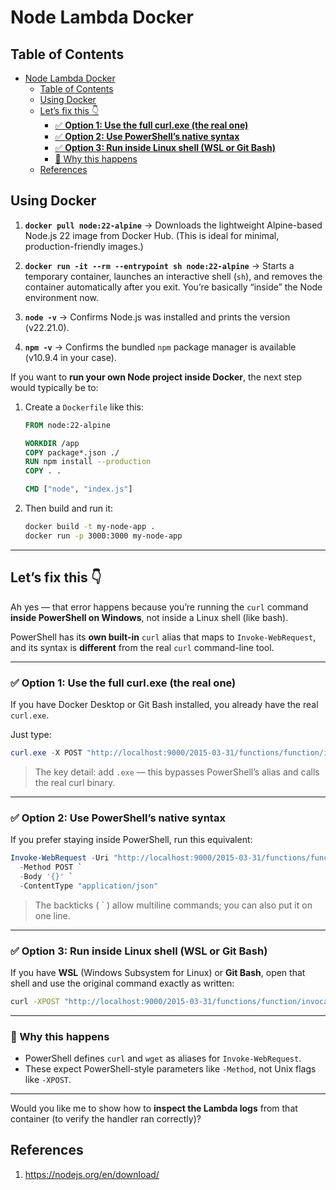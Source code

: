 # Node Lambda Docker

## Table of Contents
- [Node Lambda Docker](#node-lambda-docker)
  - [Table of Contents](#table-of-contents)
  - [Using Docker](#using-docker)
  - [Let’s fix this 👇](#lets-fix-this-)
    - [✅ **Option 1: Use the full curl.exe (the real one)**](#-option-1-use-the-full-curlexe-the-real-one)
    - [✅ **Option 2: Use PowerShell’s native syntax**](#-option-2-use-powershells-native-syntax)
    - [✅ **Option 3: Run inside Linux shell (WSL or Git Bash)**](#-option-3-run-inside-linux-shell-wsl-or-git-bash)
    - [🧠 Why this happens](#-why-this-happens)
  - [References](#references)

## Using Docker
1. **`docker pull node:22-alpine`**
   → Downloads the lightweight Alpine-based Node.js 22 image from Docker Hub.
   (This is ideal for minimal, production-friendly images.)

2. **`docker run -it --rm --entrypoint sh node:22-alpine`**
   → Starts a temporary container, launches an interactive shell (`sh`), and removes the container automatically after you exit.
   You’re basically “inside” the Node environment now.

3. **`node -v`**
   → Confirms Node.js was installed and prints the version (v22.21.0).

4. **`npm -v`**
   → Confirms the bundled `npm` package manager is available (v10.9.4 in your case).

If you want to **run your own Node project inside Docker**, the next step would typically be to:

1. Create a `Dockerfile` like this:

   ```Dockerfile
   FROM node:22-alpine

   WORKDIR /app
   COPY package*.json ./
   RUN npm install --production
   COPY . .

   CMD ["node", "index.js"]
   ```

2. Then build and run it:

   ```bash
   docker build -t my-node-app .
   docker run -p 3000:3000 my-node-app
   ```

---

## Let’s fix this 👇

Ah yes — that error happens because you’re running the `curl` command **inside PowerShell on Windows**, not inside a Linux shell (like bash).

PowerShell has its **own built-in** `curl` alias that maps to `Invoke-WebRequest`, and its syntax is **different** from the real `curl` command-line tool.

---

### ✅ **Option 1: Use the full curl.exe (the real one)**

If you have Docker Desktop or Git Bash installed, you already have the real `curl.exe`.

Just type:

```powershell
curl.exe -X POST "http://localhost:9000/2015-03-31/functions/function/invocations" -d "{}"
```

> The key detail: add `.exe` — this bypasses PowerShell’s alias and calls the real curl binary.

---

### ✅ **Option 2: Use PowerShell’s native syntax**

If you prefer staying inside PowerShell, run this equivalent:

```powershell
Invoke-WebRequest -Uri "http://localhost:9000/2015-03-31/functions/function/invocations" `
  -Method POST `
  -Body '{}' `
  -ContentType "application/json"
```

> The backticks ( ` ) allow multiline commands; you can also put it on one line.

---

### ✅ **Option 3: Run inside Linux shell (WSL or Git Bash)**

If you have **WSL** (Windows Subsystem for Linux) or **Git Bash**, open that shell and use the original command exactly as written:

```bash
curl -XPOST "http://localhost:9000/2015-03-31/functions/function/invocations" -d '{}'
```

---

### 🧠 Why this happens

* PowerShell defines `curl` and `wget` as aliases for `Invoke-WebRequest`.
* These expect PowerShell-style parameters like `-Method`, not Unix flags like `-XPOST`.

---

Would you like me to show how to **inspect the Lambda logs** from that container (to verify the handler ran correctly)?


## References
1. https://nodejs.org/en/download/